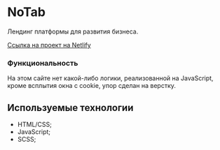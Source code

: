 # NoTab
Лендинг платформы для развития бизнеса.

[Сcылка на проект на Netlify](https://notab.netlify.app)

### Функциональность
На этом сайте нет какой-либо логики, реализованной на JavaScript, кроме всплытия окна с cookie, упор сделан на верстку. 

## Используемые технологии
* HTML/CSS;
* JavaScript;
* SCSS;
